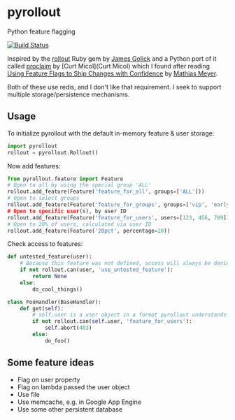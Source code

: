 # pyrollout
Python feature flagging

[![Build Status](https://travis-ci.org/brechin/pyrollout.svg?branch=master)](https://travis-ci.org/brechin/pyrollout)

Inspired by the [rollout](https://github.com/FetLife/rollout) Ruby gem by [James Golick](https://github.com/jamesgolick)
and a Python port of it called
[proclaim](https://github.com/asenchi/proclaim) by [Curt Micol](Curt Micol) which I found after reading
[Using Feature Flags to Ship Changes with Confidence](http://blog.travis-ci.com/2014-03-04-use-feature-flags-to-ship-changes-with-confidence/)
by [Mathias Meyer](https://github.com/roidrage).

Both of these use redis, and I don't like that requirement. I seek to support multiple storage/persistence mechanisms.

Usage
-----

To initialize pyrollout with the default in-memory feature & user storage:

```python
import pyrollout
rollout = pyrollout.Rollout()
```

Now add features:

```python
from pyrollout.feature import Feature
# Open to all by using the special group 'ALL'
rollout.add_feature(Feature('feature_for_all', groups=['ALL']))
# Open to select groups
rollout.add_feature(Feature('feature_for_groups', groups=['vip', 'early_adopter]))
# Open to specific user(s), by user ID
rollout.add_feature(Feature('feature_for_users', users=[123, 456, 789]))
# Open to 20% of users, calculated via user ID
rollout.add_feature(Feature('20pct', percentage=20))
```

Check access to features:

```python
def untested_feature(user):
    # Because this feature was not defined, access will always be denied (by default)
    if not rollout.can(user, 'use_untested_feature'):
        return None
    else:
        do_cool_things()

class FooHandler(BaseHandler):
    def get(self):
        # self.user is a user object in a format pyrollout understands
        if not rollout.can(self.user, 'feature_for_users'):
            self.abort(403)
        else:
            do_foo()
```

Some feature ideas
------------------

* Flag on user property
* Flag on lambda passed the user object
* Use file
* Use memcache, e.g. in Google App Engine
* Use some other persistent database

